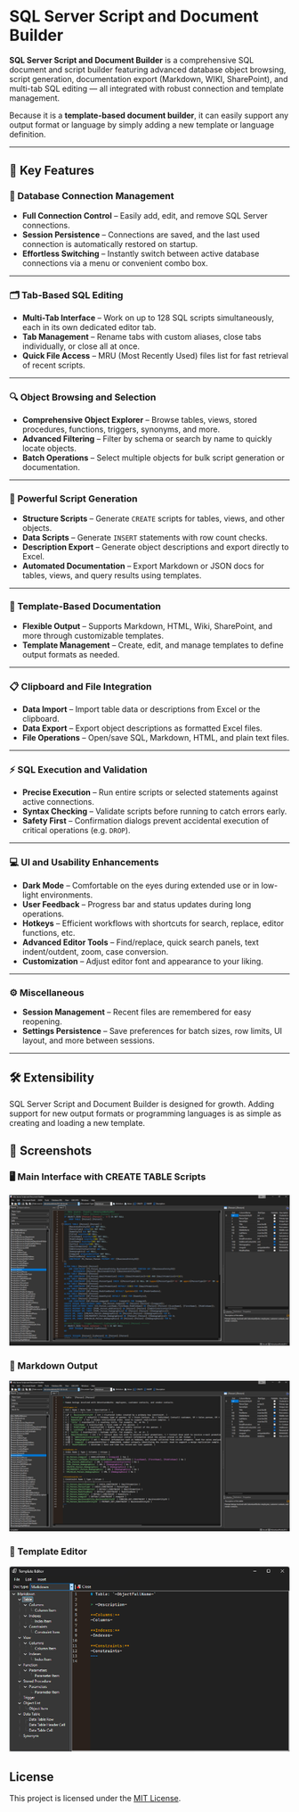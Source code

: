 
# SQL Server Script and Document Builder

**SQL Server Script and Document Builder** is a comprehensive SQL document and script builder featuring advanced database object browsing, script generation, documentation export (Markdown, WIKI, SharePoint), and multi-tab SQL editing — all integrated with robust connection and template management.  

Because it is a **template-based document builder**, it can easily support any output format or language by simply adding a new template or language definition.

---

## 🚀 Key Features

### 🔌 Database Connection Management
- **Full Connection Control** – Easily add, edit, and remove SQL Server connections.
- **Session Persistence** – Connections are saved, and the last used connection is automatically restored on startup.
- **Effortless Switching** – Instantly switch between active database connections via a menu or convenient combo box.

---

### 🗂️ Tab-Based SQL Editing
- **Multi-Tab Interface** – Work on up to 128 SQL scripts simultaneously, each in its own dedicated editor tab.
- **Tab Management** – Rename tabs with custom aliases, close tabs individually, or close all at once.
- **Quick File Access** – MRU (Most Recently Used) files list for fast retrieval of recent scripts.

---

### 🔍 Object Browsing and Selection
- **Comprehensive Object Explorer** – Browse tables, views, stored procedures, functions, triggers, synonyms, and more.
- **Advanced Filtering** – Filter by schema or search by name to quickly locate objects.
- **Batch Operations** – Select multiple objects for bulk script generation or documentation.

---

### 📝 Powerful Script Generation
- **Structure Scripts** – Generate `CREATE` scripts for tables, views, and other objects.
- **Data Scripts** – Generate `INSERT` statements with row count checks.
- **Description Export** – Generate object descriptions and export directly to Excel.
- **Automated Documentation** – Export Markdown or JSON docs for tables, views, and query results using templates.

---

### 📄 Template-Based Documentation
- **Flexible Output** – Supports Markdown, HTML, Wiki, SharePoint, and more through customizable templates.
- **Template Management** – Create, edit, and manage templates to define output formats as needed.

---

### 📋 Clipboard and File Integration
- **Data Import** – Import table data or descriptions from Excel or the clipboard.
- **Data Export** – Export object descriptions as formatted Excel files.
- **File Operations** – Open/save SQL, Markdown, HTML, and plain text files.

---

### ⚡ SQL Execution and Validation
- **Precise Execution** – Run entire scripts or selected statements against active connections.
- **Syntax Checking** – Validate scripts before running to catch errors early.
- **Safety First** – Confirmation dialogs prevent accidental execution of critical operations (e.g. `DROP`).

---

### 💻 UI and Usability Enhancements
- **Dark Mode** – Comfortable on the eyes during extended use or in low-light environments.
- **User Feedback** – Progress bar and status updates during long operations.
- **Hotkeys** – Efficient workflows with shortcuts for search, replace, editor functions, etc.
- **Advanced Editor Tools** – Find/replace, quick search panels, text indent/outdent, zoom, case conversion.
- **Customization** – Adjust editor font and appearance to your liking.

---

### ⚙️ Miscellaneous
- **Session Management** – Recent files are remembered for easy reopening.
- **Settings Persistence** – Save preferences for batch sizes, row limits, UI layout, and more between sessions.

---

## 🛠️ Extensibility

SQL Server Script and Document Builder is designed for growth. Adding support for new output formats or programming languages is as simple as creating and loading a new template.

## 📸 Screenshots

### 🖥️ Main Interface with CREATE TABLE Scripts
![Main Interface](SQL%20Document%20Builder/DDLGenerate.png)

### 📂 Markdown Output
![Markdown Document Output](SQL%20Document%20Builder/Markdown.png)

### 📝 Template Editor
![Template Editor](SQL%20Document%20Builder/TemplateEditor.png)

## License

This project is licensed under the [MIT License](LICENSE).
